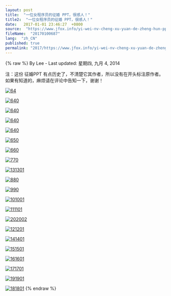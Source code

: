 ```yaml
---
layout: post
title:  "一位女程序员的征婚 PPT，很感人！"
title2:  "一位女程序员的征婚 PPT，很感人！"
date:   2017-01-01 23:46:27  +0800
source:  "https://www.jfox.info/yi-wei-nv-cheng-xu-yuan-de-zheng-hun-ppt-hen-gan-ren.html"
fileName:  "20170100687"
lang:  "zh_CN"
published: true
permalink: "2017/https://www.jfox.info/yi-wei-nv-cheng-xu-yuan-de-zheng-hun-ppt-hen-gan-ren.html"
---
```

{% raw %}
By Lee - Last updated: 星期四, 九月 4, 2014

注：这份 征婚PPT 有点历史了，不清楚它其作者，所以没有在开头标注原作者。如果有知道的，麻烦请在评论中告知一下，谢谢！

[![64](http://www.jfox.info/wp-content/uploads/2014/09/640)](https://www.jfox.info/go.php?url=http://www.jfox.info/wp-content/uploads/2014/09/640)

[![640](http://www.jfox.info/wp-content/uploads/2014/09/6402)](https://www.jfox.info/go.php?url=http://www.jfox.info/wp-content/uploads/2014/09/6402)

[![640](http://www.jfox.info/wp-content/uploads/2014/09/6403)](https://www.jfox.info/go.php?url=http://www.jfox.info/wp-content/uploads/2014/09/6403)

[![640](http://www.jfox.info/wp-content/uploads/2014/09/6401)](https://www.jfox.info/go.php?url=http://www.jfox.info/wp-content/uploads/2014/09/6401)

[![640](http://www.jfox.info/wp-content/uploads/2014/09/6404)](https://www.jfox.info/go.php?url=http://www.jfox.info/wp-content/uploads/2014/09/6404)

[![650](http://www.jfox.info/wp-content/uploads/2014/09/6505)](https://www.jfox.info/go.php?url=http://www.jfox.info/wp-content/uploads/2014/09/6505)

[![660](http://www.jfox.info/wp-content/uploads/2014/09/6606)](https://www.jfox.info/go.php?url=http://www.jfox.info/wp-content/uploads/2014/09/6606)

[![770](http://www.jfox.info/wp-content/uploads/2014/09/7707)](https://www.jfox.info/go.php?url=http://www.jfox.info/wp-content/uploads/2014/09/7707)

[![131301](http://www.jfox.info/wp-content/uploads/2014/09/1313013)](https://www.jfox.info/go.php?url=http://www.jfox.info/wp-content/uploads/2014/09/1313013)

[![880](http://www.jfox.info/wp-content/uploads/2014/09/8808)](https://www.jfox.info/go.php?url=http://www.jfox.info/wp-content/uploads/2014/09/8808)

[![990](http://www.jfox.info/wp-content/uploads/2014/09/9909)](https://www.jfox.info/go.php?url=http://www.jfox.info/wp-content/uploads/2014/09/9909)

[![101001](http://www.jfox.info/wp-content/uploads/2014/09/1010010)](https://www.jfox.info/go.php?url=http://www.jfox.info/wp-content/uploads/2014/09/1010010)

[![111101](http://www.jfox.info/wp-content/uploads/2014/09/1111011)](https://www.jfox.info/go.php?url=http://www.jfox.info/wp-content/uploads/2014/09/1111011)

[![202002](http://www.jfox.info/wp-content/uploads/2014/09/2020020)](https://www.jfox.info/go.php?url=http://www.jfox.info/wp-content/uploads/2014/09/2020020)

[![121201](http://www.jfox.info/wp-content/uploads/2014/09/1212012)](https://www.jfox.info/go.php?url=http://www.jfox.info/wp-content/uploads/2014/09/1212012)

[![141401](http://www.jfox.info/wp-content/uploads/2014/09/1414014)](https://www.jfox.info/go.php?url=http://www.jfox.info/wp-content/uploads/2014/09/1414014)

[![151501](http://www.jfox.info/wp-content/uploads/2014/09/1515015)](https://www.jfox.info/go.php?url=http://www.jfox.info/wp-content/uploads/2014/09/1515015)

[![161601](http://www.jfox.info/wp-content/uploads/2014/09/1616016)](https://www.jfox.info/go.php?url=http://www.jfox.info/wp-content/uploads/2014/09/1616016)

[![171701](http://www.jfox.info/wp-content/uploads/2014/09/1717017)](https://www.jfox.info/go.php?url=http://www.jfox.info/wp-content/uploads/2014/09/1717017)

[![191901](http://www.jfox.info/wp-content/uploads/2014/09/1919019)](https://www.jfox.info/go.php?url=http://www.jfox.info/wp-content/uploads/2014/09/1919019)

[![181801](http://www.jfox.info/wp-content/uploads/2014/09/1818018)](https://www.jfox.info/go.php?url=http://www.jfox.info/wp-content/uploads/2014/09/1818018)
{% endraw %}
